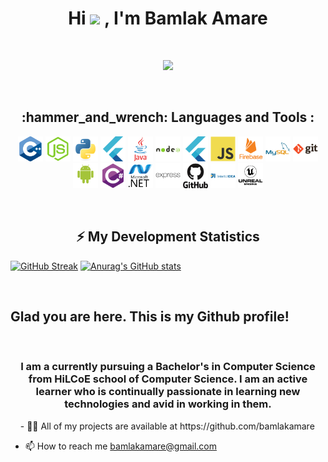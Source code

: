 <div>

<!-- Welcome Message  -->
<h1 align="center">
    Hi 
    <img src="https://media.giphy.com/media/hvRJCLFzcasrR4ia7z/giphy.gif" width = "25px">
    , I'm Bamlak Amare  
    <img align="right" src="https://komarev.com/ghpvc/?username=bamlakamare&style=flat-square&color=blue" alt=""/>
</h1>
      
&nbsp;&nbsp;&nbsp;&nbsp;&nbsp;&nbsp;&nbsp;&nbsp;&nbsp;&nbsp;&nbsp;
    
<div id="header" align="center">
  <img src="https://media.giphy.com/media/M9gbBd9nbDrOTu1Mqx/giphy.gif" width="200"/>
</div>


&nbsp;&nbsp;&nbsp;&nbsp;&nbsp;&nbsp;&nbsp;&nbsp;&nbsp;&nbsp;&nbsp;


<!-- Langauges -->
<h2 align="center">:hammer_and_wrench: Languages and Tools :</h2>

<div align="center">
  <a> <img src="https://raw.githubusercontent.com/devicons/devicon/master/icons/cplusplus/cplusplus-original.svg" alt="cplusplus" width="40" height="40"/> </a> 
  <a> <img src="https://raw.githubusercontent.com/devicons/devicon/master/icons/nodejs/nodejs-original.svg" alt="nodejs" width="40" height="40"/> </a> 
  <a> <img src="https://raw.githubusercontent.com/devicons/devicon/master/icons/python/python-original.svg" alt="python" width="40" height="40"/> </a> 
  <a> <img src="https://raw.githubusercontent.com/devicons/devicon/master/icons/flutter/flutter-original.svg" alt="flutter" width="40" height="40"/> </a>
  <img src="https://github.com/devicons/devicon/blob/master/icons/java/java-original-wordmark.svg" title="Java" alt="Java" width="40" height="40"/>
  <img src="https://github.com/devicons/devicon/blob/master/icons/nodejs/nodejs-original-wordmark.svg" title="NodeJS" alt="NodeJS" width="40" height="40"/>
  <img src="https://github.com/devicons/devicon/blob/master/icons/flutter/flutter-original.svg" title="Flutter" alt="Flutter" width="40" height="40"/>
  <img src="https://github.com/devicons/devicon/blob/master/icons/javascript/javascript-original.svg" title="JavaScript" alt="JavaScript" width="40" height="40"/>
  <img src="https://github.com/devicons/devicon/blob/master/icons/firebase/firebase-plain-wordmark.svg" title="Firebase" alt="Firebase" width="40" height="40"/>
  <img src="https://github.com/devicons/devicon/blob/master/icons/mysql/mysql-original-wordmark.svg" title="MySQL"  alt="MySQL" width="40" height="40"/>
  <img src="https://github.com/devicons/devicon/blob/master/icons/git/git-original-wordmark.svg" title="Git" **alt="Git" width="40" height="40"/>
  <img src="https://github.com/devicons/devicon/blob/master/icons/android/android-original-wordmark.svg" title="Git" **alt="Android" width="40" height="40"/>
  <img src="https://github.com/devicons/devicon/blob/master/icons/csharp/csharp-original.svg" title="C#" **alt="Android" width="40" height="40"/>
  <img src="https://github.com/devicons/devicon/blob/master/icons/dot-net/dot-net-original-wordmark.svg" title=".Net" **alt="Android" width="40" height="40"/>
  <img src="https://github.com/devicons/devicon/blob/master/icons/express/express-original-wordmark.svg" title="express" **alt="Android" width="40" height="40"/>
  <img src="https://github.com/devicons/devicon/blob/master/icons/github/github-original-wordmark.svg" title="github" **alt="Android" width="40" height="40"/>
  <img src="https://github.com/devicons/devicon/blob/master/icons/intellij/intellij-original-wordmark.svg" title="intelIJ" **alt="Android" width="40" height="40"/>
  <img src="https://github.com/devicons/devicon/blob/master/icons/unrealengine/unrealengine-original-wordmark.svg" title="ue4" **alt="Android" width="40" height="40"/>
</div>

&nbsp;&nbsp;&nbsp;&nbsp;&nbsp;&nbsp;&nbsp;&nbsp;&nbsp;&nbsp;&nbsp;
<!-- GitHub stats -->  

<h2 align="center">⚡️ My Development Statistics</h2>
    
[![GitHub Streak](http://github-readme-streak-stats.herokuapp.com?user=bamlakamare&theme=dark&date_format=M%20j%5B%2C%20Y%5D)](https://git.io/streak-stats)
[![Anurag's GitHub stats](https://github-readme-stats.vercel.app/api?username=bamlakamare&show_icons=true&theme=merko)](https://github.com/anuraghazra/github-readme-stats)
    
    
    
&nbsp;&nbsp;&nbsp;&nbsp;&nbsp;&nbsp;&nbsp;&nbsp;&nbsp;&nbsp;&nbsp;&nbsp;&nbsp;&nbsp;&nbsp;&nbsp;&nbsp;&nbsp;&nbsp;&nbsp;&nbsp;&nbsp;    
<h2>Glad you are here. This is my Github profile!</h2>
&nbsp;&nbsp;&nbsp;&nbsp;&nbsp;
<!-- About Me -->
<h3 align="center">I am a currently pursuing a Bachelor's in Computer Science from HiLCoE school of Computer Science. I am an active learner who is continually passionate in learning new technologies and avid in working in them.</h3>
&nbsp;&nbsp;&nbsp;
- 👨‍💻 All of my projects are available at https://github.com/bamlakamare

- 📫 How to reach me bamlakamare@gmail.com

<!-- Conatct Me -->
<!-- 
<h3 align="center">Connect with me:</h3> -->
 
</div>
